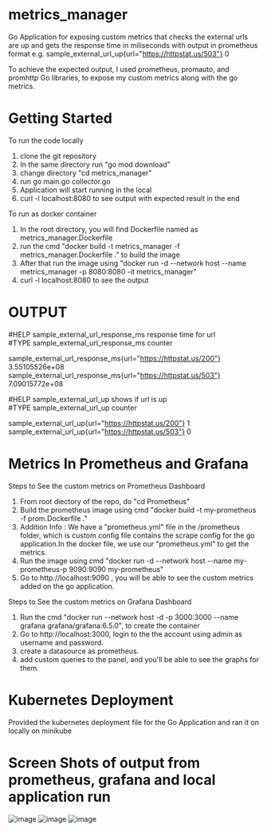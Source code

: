# metrics_manager

Go Application for exposing custom metrics that checks the external urls are up and gets the response time in miliseconds with output in prometheus format 
e.g. sample_external_url_up{url="https://httpstat.us/503"} 0

To achieve the expected output, I used prometheus, promauto, and promhttp Go libraries, to expose my custom metrics along with the go metrics.


# Getting Started

To run the code locally 

1. clone the git repository 
2. In the same directory run "go mod download" 
3. change directory "cd metrics_manager"
4. run go main.go collector.go
5. Application will start running in the local
6. curl -l localhost:8080 to see output with expected result in the end 


To run as docker container
1. In the root directory, you will find Dockerfile named as metrics_manager.Dockerfile
2. run the cmd "docker build -t metrics_manager -f metrics_manager.Dockerfile ." to build the image
3. After that run the image using "docker run -d --network host --name metrics_manager -p  8080:8080 -it metrics_manager" 
4. curl -l localhost:8080 to see the output 

# OUTPUT
#HELP sample_external_url_response_ms response time for url  
#TYPE sample_external_url_response_ms counter  

sample_external_url_response_ms{url="https://httpstat.us/200"} 3.55105526e+08  
sample_external_url_response_ms{url="https://httpstat.us/503"} 7.09015772e+08  

#HELP sample_external_url_up shows if url is up  
#TYPE sample_external_url_up counter  

sample_external_url_up{url="https://httpstat.us/200"} 1  
sample_external_url_up{url="https://httpstat.us/503"} 0

# Metrics In Prometheus and Grafana

Steps to See the custom metrics on Prometheus Dashboard
 1. From root diectory of the repo, do "cd Prometheus"
 2. Build the prometheus image using cmd "docker build -t my-prometheus -f prom.Dockerfile ."
 3. Addition Info : We have a "prometheus.yml" file in the /prometheus folder, which is custom config file contains the scrape config for the go application.In the docker file, we use our "prometheus.yml" to get the metrics.
 4. Run the image using cmd "docker run  -d  --network host --name my-prometheus-p 9090:9090  my-prometheus"
 5. Go to http://localhost:9090 , you will be able to see the custom metrics added on the go application.
 
 Steps to See the custom metrics on Grafana Dashboard
 
 1. Run the cmd "docker run --network host -d -p 3000:3000 --name grafana grafana/grafana:6.5.0", to create the container
 2. Go to http://localhost:3000, login to the the account using admin as username and password.
 3. create a datasource as prometheus.
 4. add custom queries to the panel, and you'll be able to see the graphs for them.
 
 
 # Kubernetes Deployment
 
 Provided the kubernetes deployment file for the Go Application and ran it on locally on minikube

 
# Screen Shots of output from prometheus, grafana and local application run


![image](https://user-images.githubusercontent.com/25012913/110841120-879b3580-82cb-11eb-86b0-e3bda2f488aa.png)
![image](https://user-images.githubusercontent.com/25012913/110841566-0d1ee580-82cc-11eb-9a1b-80df6f447790.png)
![image](https://user-images.githubusercontent.com/25012913/110841620-23c53c80-82cc-11eb-808e-51bf82a6f5a5.png)






